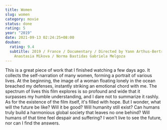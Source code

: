 ```yaml
---
title: Women
slug: women
category: movie
status: done
rating: 5
year: "2019"
date: 2021-09-13 02:24:25+08:00
douban:
  rating: 9.4
  subtitle: 2019 / France / Documentary / Directed by Yann Arthus-Bertrand and
    Anastasia Mikova / Norma Bastidas Gabriela Melgoza
---
```


This is a great piece of work that I finished watching a few days ago. It collects the self-narration of many women, forming a portrait of various lives. At the beginning, the image of a woman floating lonely in the ocean breached my defenses, instantly striking an emotional chord with me. The spectrum of lives this film explores is so profound and wide that it surpasses my humble understanding, and I dare not to summarize it rashly. As for the existence of the film itself, it's filled with hope. But I wonder, what will the future be like? Will it be good? Will humanity still exist? Can humans truly build a harmonious global society that leaves no one behind? Will humans of that time feel despair and suffering? I won't live to see the future, nor can I find the answers.
